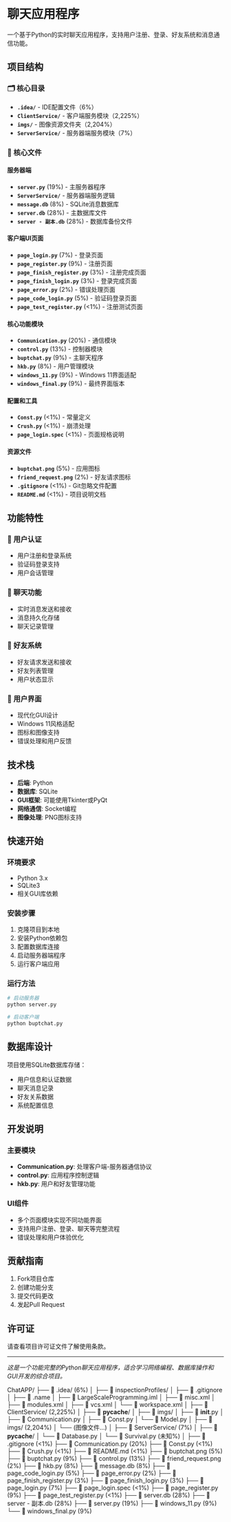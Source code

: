 # 聊天应用程序

一个基于Python的实时聊天应用程序，支持用户注册、登录、好友系统和消息通信功能。

## 项目结构

### 🗂️ 核心目录
- **`.idea/`** - IDE配置文件（6%）
- **`ClientService/`** - 客户端服务模块（2,225%）
- **`imgs/`** - 图像资源文件夹（2,204%）
- **`ServerService/`** - 服务器端服务模块（7%）

### 📄 核心文件

#### 服务器端
- **`server.py`** (19%) - 主服务器程序
- **`ServerService/`** - 服务器端服务逻辑
- **`message.db`** (8%) - SQLite消息数据库
- **`server.db`** (28%) - 主数据库文件
- **`server - 副本.db`** (28%) - 数据库备份文件

#### 客户端UI页面
- **`page_login.py`** (7%) - 登录页面
- **`page_register.py`** (9%) - 注册页面
- **`page_finish_register.py`** (3%) - 注册完成页面
- **`page_finish_login.py`** (3%) - 登录完成页面
- **`page_error.py`** (2%) - 错误处理页面
- **`page_code_login.py`** (5%) - 验证码登录页面
- **`page_test_register.py`** (<1%) - 注册测试页面

#### 核心功能模块
- **`Communication.py`** (20%) - 通信模块
- **`control.py`** (13%) - 控制器模块
- **`buptchat.py`** (9%) - 主聊天程序
- **`hkb.py`** (8%) - 用户管理模块
- **`windows_11.py`** (9%) - Windows 11界面适配
- **`windows_final.py`** (9%) - 最终界面版本

#### 配置和工具
- **`Const.py`** (<1%) - 常量定义
- **`Crush.py`** (<1%) - 崩溃处理
- **`page_login.spec`** (<1%) - 页面规格说明

#### 资源文件
- **`buptchat.png`** (5%) - 应用图标
- **`friend_request.png`** (2%) - 好友请求图标
- **`.gitignore`** (<1%) - Git忽略文件配置
- **`README.md`** (<1%) - 项目说明文档

## 功能特性

### 🔐 用户认证
- 用户注册和登录系统
- 验证码登录支持
- 用户会话管理

### 💬 聊天功能
- 实时消息发送和接收
- 消息持久化存储
- 聊天记录管理

### 👥 好友系统
- 好友请求发送和接收
- 好友列表管理
- 用户状态显示

### 🎨 用户界面
- 现代化GUI设计
- Windows 11风格适配
- 图标和图像支持
- 错误处理和用户反馈

## 技术栈

- **后端**: Python
- **数据库**: SQLite
- **GUI框架**: 可能使用Tkinter或PyQt
- **网络通信**: Socket编程
- **图像处理**: PNG图标支持

## 快速开始

### 环境要求
- Python 3.x
- SQLite3
- 相关GUI库依赖

### 安装步骤
1. 克隆项目到本地
2. 安装Python依赖包
3. 配置数据库连接
4. 启动服务器端程序
5. 运行客户端应用

### 运行方法
```bash
# 启动服务器
python server.py

# 启动客户端
python buptchat.py
```

## 数据库设计

项目使用SQLite数据库存储：
- 用户信息和认证数据
- 聊天消息记录
- 好友关系数据
- 系统配置信息

## 开发说明

### 主要模块
- **Communication.py**: 处理客户端-服务器通信协议
- **control.py**: 应用程序控制逻辑
- **hkb.py**: 用户和好友管理功能

### UI组件
- 多个页面模块实现不同功能界面
- 支持用户注册、登录、聊天等完整流程
- 错误处理和用户体验优化

## 贡献指南

1. Fork项目仓库
2. 创建功能分支
3. 提交代码更改
4. 发起Pull Request

## 许可证

请查看项目许可证文件了解使用条款。

---

*这是一个功能完整的Python聊天应用程序，适合学习网络编程、数据库操作和GUI开发的综合项目。*



ChatAPP/
├── 📁 .idea/                        (6%)
│   ├── 📁 inspectionProfiles/
│   ├── 📄 .gitignore
│   ├── 📄 .name
│   ├── 📄 LargeScaleProgramming.iml
│   ├── 📄 misc.xml
│   ├── 📄 modules.xml
│   ├── 📄 vcs.xml
│   └── 📄 workspace.xml
│
├── 📁 ClientService/                 (2,225%)
│   ├── 📁 __pycache__/
│   ├── 📁 imgs/
│   ├── 📄 __init__.py
│   ├── 📄 Communication.py
│   ├── 📄 Const.py
│   └── 📄 Model.py
│
├── 📁 imgs/                          (2,204%)
│   └── (图像文件...)
│
├── 📁 ServerService/                 (7%)
│   ├── 📁 __pycache__/
│   └── 📄 Database.py
│   └── 📄 Survival.py                    (未知%)
│
├── 📄 .gitignore                     (<1%)
├── 📄 Communication.py               (20%)
├── 📄 Const.py                       (<1%)
├── 📄 Crush.py                       (<1%)
├── 📄 README.md                      (<1%)
├── 📄 buptchat.png                   (5%)
├── 📄 buptchat.py                    (9%)
├── 📄 control.py                     (13%)
├── 📄 friend_request.png             (2%)
├── 📄 hkb.py                         (8%)
├── 📄 message.db                     (8%)
├── 📄 page_code_login.py             (5%)
├── 📄 page_error.py                  (2%)
├── 📄 page_finish_register.py        (3%)
├── 📄 page_finish_login.py           (3%)
├── 📄 page_login.py                  (7%)
├── 📄 page_login.spec                (<1%)
├── 📄 page_register.py               (9%)
├── 📄 page_test_register.py          (<1%)
├── 📄 server.db                      (28%)
├── 📄 server - 副本.db               (28%)
├── 📄 server.py                      (19%)
├── 📄 windows_11.py                  (9%)
└── 📄 windows_final.py               (9%)